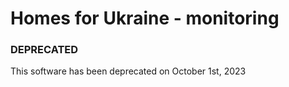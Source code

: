 # Homes for Ukraine - monitoring

### DEPRECATED

This software has been deprecated on October 1st, 2023
